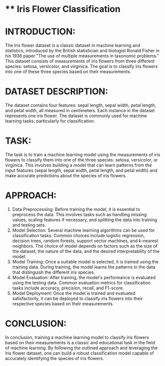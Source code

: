 # ** Iris Flower Classification 

# **INTRODUCTION**:

 The Iris flower dataset is a classic dataset in machine learning and statistics, introduced by the British statistician and biologist Ronald Fisher in his 1936 paper "The use of multiple measurements in taxonomic problems." This dataset consists of measurements of iris flowers from three different species: setosa, versicolor, and virginica. The goal is to classify iris flowers into one of these three species based on their measurements.

# **DATASET DESCRIPTION**:

 The dataset contains four features: sepal length, sepal width, petal length, and petal width, all measured in centimeters. Each instance in the dataset represents one iris flower. The dataset is commonly used for machine learning tasks, particularly for classification.

# **TASK**:

 The task is to train a machine learning model using the measurements of iris flowers to classify them into one of the three species: setosa, versicolor, or virginica. This involves building a model that can learn patterns from the input features (sepal length, sepal width, petal length, and petal width) and make accurate predictions about the species of iris flowers.

# **APPROACH**:

1. Data Preprocessing: Before training the model, it is essential to preprocess the data. This involves tasks such as handling missing values, scaling features if necessary, and splitting the data into training and testing sets.
2. Model Selection: Several machine learning algorithms can be used for classification tasks. Common choices include logistic regression, decision trees, random forests, support vector machines, and k-nearest neighbors. The choice of model depends on factors such as the size of the dataset, the nature of the data, and the desired interpretability of the model.
3. Model Training: Once a suitable model is selected, it is trained using the training data. During training, the model learns the patterns in the data that distinguish the different iris species.
4. Model Evaluation: After training, the model's performance is evaluated using the testing data. Common evaluation metrics for classification tasks include accuracy, precision, recall, and F1-score.
5. Model Deployment: Once the model is trained and evaluated satisfactorily, it can be deployed to classify iris flowers into their respective species based on their measurements.

# **CONCLUSION**:

In conclusion, training a machine learning model to classify iris flowers based on their measurements is a classic and educational task in the field of machine learning. By following the outlined approach and leveraging the Iris flower dataset, one can build a robust classification model capable of accurately identifying the species of iris flowers.
